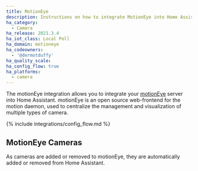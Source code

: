 ```yaml
---
title: MotionEye
description: Instructions on how to integrate MotionEye into Home Assistant.
ha_category:
  - Camera
ha_release: 2021.3.4
ha_iot_class: Local Poll
ha_domain: motioneye
ha_codeowners:
  - '@dermotduffy'
ha_quality_scale:
ha_config_flow: true
ha_platforms:
  - camera
---
```


The motionEye integration allows you to integrate your
[motionEye](https://github.com/ccrisan/motioneye) server into Home Assistant. motionEye
is an open source web-frontend for the motion daemon, used to centralize the management
and visualization of multiple types of camera.

{% include integrations/config_flow.md %}

## MotionEye Cameras

As cameras are added or removed to motionEye, they are automatically added or removed
from Home Assistant.
